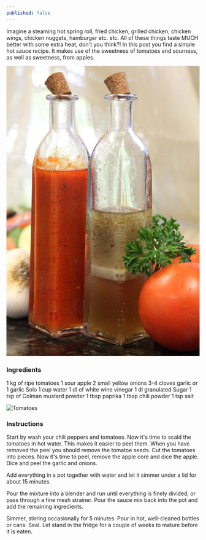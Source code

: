 ```yaml
---
published: false
---
```

Imagine a steaming hot spring roll, fried chicken, grilled chicken, chicken wings, chicken nuggets, hamburger etc. etc. All of these things taste MUCH better with some extra heat, don't you think?! In this post you find a simple hot sauce recipe. It makes use of the sweetness of tomatoes and sourness, as well as sweetness, from apples. 

![Chili Sauce](../images/chili-pepper-sauce-bottled-recipe.jpg "Bottled Chili Sauce and Vineager")



### Ingredients
1 kg of ripe tomatoes
1 sour apple
2 small yellow onions
3-4 cloves garlic or 1 garlic Solo
1 cup water
1 dl of white wine vinegar
1 dl granulated Sugar
1 tsp of Colman mustard powder
1 tbsp paprika
1 tbsp chili powder
1 tsp salt 

![Tomatoes](.../images/chili-tomato-sauce-recipe.jpg "Tomatoes for Chili Sauce")

### Instructions
Start by wash your chili peppers and tomatoes. 
Now it's time to scald the tomatoes in hot water. This makes it easier to peel them. When you have removed the peel you should remove the tomatoe seeds. 
Cut the tomatoes into pieces. Now it's time to peel, remove the apple core and dice the apple. Dice and peel the garlic and onions. 

Add everything in a pot together with water and let it simmer under a lid for about 15 minutes. 

Pour the mixture into a blender and run until everything is finely divided, or pass through a fine mesh strainer. Pour the sauce mix back into the pot and add the remaining ingredients. 

Simmer, stirring occasionally for 5 minutes. Pour in hot, well-cleaned bottles or cans. Seal. Let stand in the fridge for a couple of weeks to mature before it is eaten.
